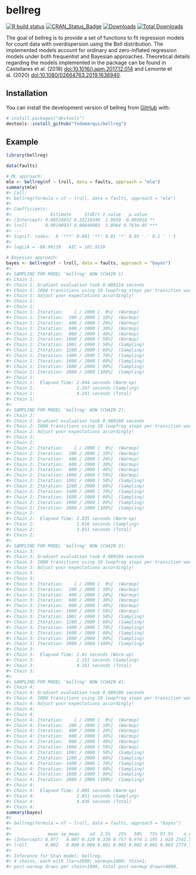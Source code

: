
<!-- README.md is generated from README.Rmd. Please edit that file -->

# bellreg

<!-- badges: start -->

[![R build
status](https://github.com/fndemarqui/bellreg/workflows/R-CMD-check/badge.svg)](https://github.com/fndemarqui/bellreg/actions)
[![CRAN_Status_Badge](https://www.r-pkg.org/badges/version/bellreg)](https://cran.r-project.org/package=bellreg)
[![Downloads](https://cranlogs.r-pkg.org/badges/bellreg)](https://cran.r-project.org/package=bellreg)
[![Total
Downloads](https://cranlogs.r-pkg.org/badges/grand-total/bellreg?color=orange)](https://cran.r-project.org/package=bellreg)
<!-- badges: end -->

The goal of bellreg is to provide a set of functions to fit regression
models for count data with overdispersion using the Bell distribution.
The implemented models account for ordinary and zero-inflated regression
models under both frequentist and Bayesian approaches. Theoretical
details regarding the models implemented in the package can be found in
Castellares et al. (2018) <doi:10.1016/j.apm.2017.12.014> and Lemonte et
al. (2020) <doi:10.1080/02664763.2019.1636940>.

## Installation

You can install the development version of bellreg from
[GitHub](https://github.com/) with:

``` r
# install.packages("devtools")
devtools::install_github("fndemarqui/bellreg")
```

## Example

``` r
library(bellreg)

data(faults)

# ML approach:
mle <- bellreg(nf ~ lroll, data = faults, approach = "mle")
summary(mle)
#> Call:
#> bellreg(formula = nf ~ lroll, data = faults, approach = "mle")
#> 
#> Coefficients:
#>               Estimate     StdErr z.value   p.value    
#> (Intercept) 0.98524652 0.33219340  2.9659  0.003018 ** 
#> lroll       0.00190937 0.00049003  3.8964 9.763e-05 ***
#> ---
#> Signif. codes:  0 '***' 0.001 '**' 0.01 '*' 0.05 '.' 0.1 ' ' 1
#> 
#> logLik = -88.96139   AIC = 181.9228

# Bayesian approach:
bayes <- bellreg(nf ~ lroll, data = faults, approach = "bayes")
#> 
#> SAMPLING FOR MODEL 'bellreg' NOW (CHAIN 1).
#> Chain 1: 
#> Chain 1: Gradient evaluation took 0.000214 seconds
#> Chain 1: 1000 transitions using 10 leapfrog steps per transition would take 2.14 seconds.
#> Chain 1: Adjust your expectations accordingly!
#> Chain 1: 
#> Chain 1: 
#> Chain 1: Iteration:    1 / 2000 [  0%]  (Warmup)
#> Chain 1: Iteration:  200 / 2000 [ 10%]  (Warmup)
#> Chain 1: Iteration:  400 / 2000 [ 20%]  (Warmup)
#> Chain 1: Iteration:  600 / 2000 [ 30%]  (Warmup)
#> Chain 1: Iteration:  800 / 2000 [ 40%]  (Warmup)
#> Chain 1: Iteration: 1000 / 2000 [ 50%]  (Warmup)
#> Chain 1: Iteration: 1001 / 2000 [ 50%]  (Sampling)
#> Chain 1: Iteration: 1200 / 2000 [ 60%]  (Sampling)
#> Chain 1: Iteration: 1400 / 2000 [ 70%]  (Sampling)
#> Chain 1: Iteration: 1600 / 2000 [ 80%]  (Sampling)
#> Chain 1: Iteration: 1800 / 2000 [ 90%]  (Sampling)
#> Chain 1: Iteration: 2000 / 2000 [100%]  (Sampling)
#> Chain 1: 
#> Chain 1:  Elapsed Time: 2.044 seconds (Warm-up)
#> Chain 1:                2.197 seconds (Sampling)
#> Chain 1:                4.241 seconds (Total)
#> Chain 1: 
#> 
#> SAMPLING FOR MODEL 'bellreg' NOW (CHAIN 2).
#> Chain 2: 
#> Chain 2: Gradient evaluation took 0.000188 seconds
#> Chain 2: 1000 transitions using 10 leapfrog steps per transition would take 1.88 seconds.
#> Chain 2: Adjust your expectations accordingly!
#> Chain 2: 
#> Chain 2: 
#> Chain 2: Iteration:    1 / 2000 [  0%]  (Warmup)
#> Chain 2: Iteration:  200 / 2000 [ 10%]  (Warmup)
#> Chain 2: Iteration:  400 / 2000 [ 20%]  (Warmup)
#> Chain 2: Iteration:  600 / 2000 [ 30%]  (Warmup)
#> Chain 2: Iteration:  800 / 2000 [ 40%]  (Warmup)
#> Chain 2: Iteration: 1000 / 2000 [ 50%]  (Warmup)
#> Chain 2: Iteration: 1001 / 2000 [ 50%]  (Sampling)
#> Chain 2: Iteration: 1200 / 2000 [ 60%]  (Sampling)
#> Chain 2: Iteration: 1400 / 2000 [ 70%]  (Sampling)
#> Chain 2: Iteration: 1600 / 2000 [ 80%]  (Sampling)
#> Chain 2: Iteration: 1800 / 2000 [ 90%]  (Sampling)
#> Chain 2: Iteration: 2000 / 2000 [100%]  (Sampling)
#> Chain 2: 
#> Chain 2:  Elapsed Time: 2.035 seconds (Warm-up)
#> Chain 2:                1.916 seconds (Sampling)
#> Chain 2:                3.951 seconds (Total)
#> Chain 2: 
#> 
#> SAMPLING FOR MODEL 'bellreg' NOW (CHAIN 3).
#> Chain 3: 
#> Chain 3: Gradient evaluation took 0.000194 seconds
#> Chain 3: 1000 transitions using 10 leapfrog steps per transition would take 1.94 seconds.
#> Chain 3: Adjust your expectations accordingly!
#> Chain 3: 
#> Chain 3: 
#> Chain 3: Iteration:    1 / 2000 [  0%]  (Warmup)
#> Chain 3: Iteration:  200 / 2000 [ 10%]  (Warmup)
#> Chain 3: Iteration:  400 / 2000 [ 20%]  (Warmup)
#> Chain 3: Iteration:  600 / 2000 [ 30%]  (Warmup)
#> Chain 3: Iteration:  800 / 2000 [ 40%]  (Warmup)
#> Chain 3: Iteration: 1000 / 2000 [ 50%]  (Warmup)
#> Chain 3: Iteration: 1001 / 2000 [ 50%]  (Sampling)
#> Chain 3: Iteration: 1200 / 2000 [ 60%]  (Sampling)
#> Chain 3: Iteration: 1400 / 2000 [ 70%]  (Sampling)
#> Chain 3: Iteration: 1600 / 2000 [ 80%]  (Sampling)
#> Chain 3: Iteration: 1800 / 2000 [ 90%]  (Sampling)
#> Chain 3: Iteration: 2000 / 2000 [100%]  (Sampling)
#> Chain 3: 
#> Chain 3:  Elapsed Time: 2.01 seconds (Warm-up)
#> Chain 3:                2.151 seconds (Sampling)
#> Chain 3:                4.161 seconds (Total)
#> Chain 3: 
#> 
#> SAMPLING FOR MODEL 'bellreg' NOW (CHAIN 4).
#> Chain 4: 
#> Chain 4: Gradient evaluation took 0.000188 seconds
#> Chain 4: 1000 transitions using 10 leapfrog steps per transition would take 1.88 seconds.
#> Chain 4: Adjust your expectations accordingly!
#> Chain 4: 
#> Chain 4: 
#> Chain 4: Iteration:    1 / 2000 [  0%]  (Warmup)
#> Chain 4: Iteration:  200 / 2000 [ 10%]  (Warmup)
#> Chain 4: Iteration:  400 / 2000 [ 20%]  (Warmup)
#> Chain 4: Iteration:  600 / 2000 [ 30%]  (Warmup)
#> Chain 4: Iteration:  800 / 2000 [ 40%]  (Warmup)
#> Chain 4: Iteration: 1000 / 2000 [ 50%]  (Warmup)
#> Chain 4: Iteration: 1001 / 2000 [ 50%]  (Sampling)
#> Chain 4: Iteration: 1200 / 2000 [ 60%]  (Sampling)
#> Chain 4: Iteration: 1400 / 2000 [ 70%]  (Sampling)
#> Chain 4: Iteration: 1600 / 2000 [ 80%]  (Sampling)
#> Chain 4: Iteration: 1800 / 2000 [ 90%]  (Sampling)
#> Chain 4: Iteration: 2000 / 2000 [100%]  (Sampling)
#> Chain 4: 
#> Chain 4:  Elapsed Time: 2.005 seconds (Warm-up)
#> Chain 4:                2.031 seconds (Sampling)
#> Chain 4:                4.036 seconds (Total)
#> Chain 4:
summary(bayes)
#> 
#> bellreg(formula = nf ~ lroll, data = faults, approach = "bayes")
#> 
#>              mean se_mean    sd  2.5%   25%   50%   75% 97.5%    n_eff Rhat
#> (Intercept) 0.977   0.007 0.329 0.330 0.757 0.974 1.195 1.618 2541.540    1
#> lroll       0.002   0.000 0.000 0.001 0.002 0.002 0.002 0.003 2774.748    1
#> 
#> Inference for Stan model: bellreg.
#> 4 chains, each with iter=2000; warmup=1000; thin=1; 
#> post-warmup draws per chain=1000, total post-warmup draws=4000.
```
